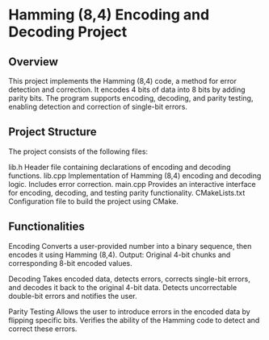 # Hamming (8,4) Encoding and Decoding Project
## Overview
This project implements the Hamming (8,4) code, a method for error detection and correction. It encodes 4 bits of data into 8 bits by adding parity bits. The program supports encoding, decoding, and parity testing, enabling detection and correction of single-bit errors.

## Project Structure
The project consists of the following files:

lib.h
Header file containing declarations of encoding and decoding functions.
lib.cpp
Implementation of Hamming (8,4) encoding and decoding logic. Includes error correction.
main.cpp
Provides an interactive interface for encoding, decoding, and testing parity functionality.
CMakeLists.txt
Configuration file to build the project using CMake.


## Functionalities

Encoding
Converts a user-provided number into a binary sequence, then encodes it using Hamming (8,4).
Output: Original 4-bit chunks and corresponding 8-bit encoded values.

Decoding
Takes encoded data, detects errors, corrects single-bit errors, and decodes it back to the original 4-bit data.
Detects uncorrectable double-bit errors and notifies the user.

Parity Testing
Allows the user to introduce errors in the encoded data by flipping specific bits.
Verifies the ability of the Hamming code to detect and correct these errors.
